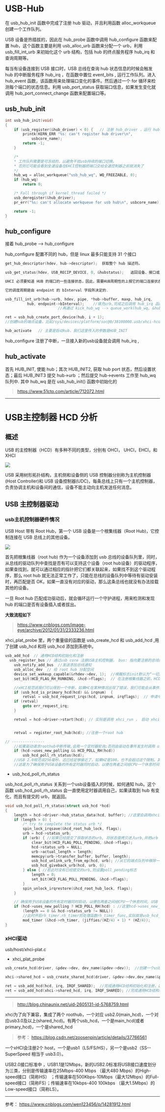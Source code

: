 
# USB-Hub


在 usb_hub_init 函数中完成了注册 hub 驱动，并且利用函数 alloc_workqueue 创建一个工作队列。

USB 设备是热插拔的，因此在 hub_probe 函数中调用 hub_configure 函数来配置 hub，这个函数主要是利用 usb_alloc_urb 函数来分配一个 urb，利用 usb_fill_int_urb 来初始化这个 urb 结构，包括 hub 的终点服务程序 hub_irq 和 查询周期等。

每当有设备连接到 USB 接口时，USB 总线在查询 hub 状态信息的时候会触发 hub 的中断服务程序 hub_irq ，在函数中置位 event_bits , 运行工作队列。进入 hub_event 函数，该函数用来处理端口变化的事件。然后通过一个 for 循环来检测每个端口的状态信息。利用 usb_port_status 获取端口信息，如果发生变化就调用 hub_port_connect_change 函数来配置端口等。

## usb_hub_init

```c
int usb_hub_init(void)
{
    if (usb_register(&hub_driver) < 0) {   // 注册 hub_driver ，运行 hub_probe
        printk(KERN_ERR "%s: can't register hub driver\n",
            usbcore_name);
        return -1;
    }

    /*   
    * 工作队列需要是可冻结的，以避免干扰usb持续的端口切换。
    * 否则它可能会看到全速设备在EHCI控制器把端口交给全速控制器之前就消失了
    */
    hub_wq = alloc_workqueue("usb_hub_wq", WQ_FREEZABLE, 0);
    if (hub_wq)
        return 0;

    /* Fall through if kernel_thread failed */
    usb_deregister(&hub_driver);
    pr_err("%s: can't allocate workqueue for usb hub\n", usbcore_name);

    return -1;
}
```
## hub_configure

接着 hub_probe --> hub_configure 

hub_configure 配置不同的 hub，但是 linux 最多只能支持 31 个接口

```c
get_hub_descriptor(hdev, hub->descriptor);  获取整个 hub 描述符。

usb_get_status(hdev, USB_RECIP_DEVICE, 0, &hubstatus);   返回设备、接口或端点状态。通常只关注设备是否自供电，或是否启用了远程唤醒功能。或者一个批量或中断端点是否被停止(“stall”)。

UHCI 必须要知道 HUB 的端口的一些连接状态，因此，需要HUB周期性的上报它的端口连接状态. 这个 URB 就是用来做这个用途的。 UHCI 周期性的发送 IN 方向中断传输传输给 HUB . HUB 就会通过这个 URB 将端口信息发送给 UHCI.那这个轮询周期是多长呢?

它的调度周期是由 endpoint 的 bInterval 字段所决定的.

usb_fill_int_urb(hub->urb, hdev, pipe, *hub->buffer, maxp, hub_irq,
          hub, endpoint->bInterval);    //填充urb,完成之后调用 hub_irq 函数，
                        //再通过 kick_hub_wq --> queue_work(hub_wq, &hub->events)) 执行 hub_event

ret = usb_hub_create_port_device(hub, i + 1); 
//创建hub的端点设备，比如/sys/devices/platform/soc@0/38100000.usb/xhci-hcd.0.auto/usb1/1-0:1.0/usb1-port1

hub_activate   // 主要是启动hub，我们这里传入的参数是HUB_INIT
```

hub_configure 注册了中断，一旦接入新的usb设备就会调用 hub_irq ,

## hub_activate

首先 HUB_INIT, 使能 hub；其次 HUB_INIT2, 获取 hub port 状态，然后设置状态；最后 HUB_INIT3 提交 hub->urb ；然后提交 hub->events 工作至 hub_wq 队列中. 其中 hub_wq 是在 usb_hub_init() 函数中初始化的


> https://www.51cto.com/article/712072.html

----

# USB主控制器 HCD 分析

## 概述

USB 的主控制器（HCD）有多种不同的类型，分别有 OHCI， UHCI，EHCI，和 XHCI

![](https://raw.githubusercontent.com/kendall-cpp/blogPic/main/blog-01/20221028155013.png)

USB 采用树形拓扑结构，主机侧和设备侧的 USB 控制器分别称为主机控制器(Host Controller)和 USB 设备控制器(UDC)，每条总线上只有一个主机控制器，负责协调主机和设备间的通信，设备不能主动向主机发送任何消息。

## USB 主控制器驱动

### usb主机控制器硬件情况

USB Host 带有 Root Hub，第一个 USB 设备是一个根集线器（Root Hub)，它控制连接在 USB 总线上的其他设备。

![](https://raw.githubusercontent.com/kendall-cpp/blogPic/main/blog-01/202210291406103.png)

首先把根集线器（root hub) 作为一个设备添加到 usb 总线的设备队列里，同时，从总线的驱动队列中查找是否有可以支持这个设备（root hub设备）的驱动程序，如果查找到，就可以通过相应的指针把它们都关联起来，如果找不到这个驱动程序，那么 root hub 就无法正常工作了，只能在总线的设备队列中等待有驱动安装时，再匹配是否 OK，如果一直没有对应的驱动，那么这条总线也就没有办法挂载其他的设备。

一旦 Root hub 匹配成功驱动后，就会循环运行一个守护进程，用来检测和发现 hub 的端口是否有设备插入或者拔出。

**大致流程如下**

> https://www.cnblogs.com/image-eye/archive/2012/01/31/2333236.html

xhci_plat_probe 里，两个重量级的函数是 usb_create_hcd 和 usb_add_hcd ,用了创建 usb_hcd 和将 usb_hcd 添加到系统中。

```c
usb_add_hcd  // 通用HCD结构初始化和注册
  usb_register_bus // 通过usb core 注册USB主机控制器， bus: 指向要注册的总线的指针
    usb_notify_add_bus  //发送添加总线通知
    usb_alloc_dev  // 给 root hub 分配空间
    device_set_wakeup_capable(&rhdev->dev, 1);  //唤醒标志init默认为“一切正常,如果需要，驱动程序可以在reset()中覆盖它，同时记录整个控制器的系统唤醒能力。
    set_bit(HCD_FLAG_RH_RUNNING, &hcd->flags);  // 在注册根集线器之前，HCD_FLAG_RH_RUNNING并不重要。但是由于控制器随时可能死亡，让我们在接触硬件之前初始化标志。

    //xHCI规范说我们可以得到一个中断，如果HC在某种情况出现了错误，我们可能会从事件环中获取坏数据。这个中断不是用来探测插入了设备的
    if (usb_hcd_is_primary_hcd(hcd) && irqnum)  {
        retval = usb_hcd_request_irqs(hcd, irqnum, irqflags);  // 申请中断，中断处理函数usb_hcd_irq，实际调用 xhci_irq
    if (retval)
        goto err_request_irq;
    }

    retval = hcd->driver->start(hcd); // 实际是调用 xhci_run ， 启动 xhci host controller


    retval = register_root_hub(hcd); //注册一个root hub

// ---------------
    //如果驱动请求roothub中断传输,会用一个定时器轮询;否则由驱动在事件发生时调用 usb_hcd_poll_rh_status()。
    if (hcd->uses_new_polling && HCD_POLL_RH(hcd))
        usb_hcd_poll_rh_status(hcd);
    //USB 2.0规范说256毫秒。这已经足够接近了，如果HZ是100，也不会超过这个限制。其中的数学运算比预期的要复杂，
    //这是为了确保用于USB设备的所有定时器同时启动，以便在两者之间给CPU一个休息时间
```

- usb_hcd_poll_rh_status  

usb_hcd_poll_rh_status 关系到一个usb设备插入的时候，如何通知 hub。这个函数 usb_hcd_poll_rh_status 会一直使用定时器调用自己，如果读取到 hub 有变化，而且有提交的 urb，就返回。

 
```c
void usb_hcd_poll_rh_status(struct usb_hcd *hcd)
{
    length = hcd->driver->hub_status_data(hcd, buffer); //这里会调用xhci_hub_status_data读取roothub的寄存器，返回数据buffer和length
    if (length > 0) {
        /* try to complete the status urb */
        spin_lock_irqsave(&hcd_root_hub_lock, flags);
        urb = hcd->status_urb;
        if (urb) { //如果已经提交了获取状态的urb, 将状态值拷贝进入urb,并把urb giveback
            clear_bit(HCD_FLAG_POLL_PENDING, &hcd->flags);
            hcd->status_urb = NULL;
            urb->actual_length = length;
            memcpy(urb->transfer_buffer, buffer, length); 
            usb_hcd_unlink_urb_from_ep(hcd, urb); //从它的端点队列中移除一个URB
            usb_hcd_giveback_urb(hcd, urb, 0); 
        } else { //若此时没有已经提交的urb,则设置poll_pending标志
            length = 0;
            set_bit(HCD_FLAG_POLL_PENDING, &hcd->flags);
        }
        spin_unlock_irqrestore(&hcd_root_hub_lock, flags);
    }

    // 确保用于USB设备的所有定时器同时启动，以便在两者之间给CPU一个休息时间, USB 2.0 规范说256毫秒
    if (hcd->uses_new_polling ? HCD_POLL_RH(hcd) : //这里hcd->uses_new_polling=1  HCD_POLL_RH(hcd)如果不等于0，会一直调用mod_timer
        (length == 0 && hcd->status_urb != NULL)) 
        //此时开启rh_timer.rh_timer的处理函数rh_timer_func,实际就是usb_hcd_poll_rh_status。
        mod_timer (&hcd->rh_timer, (jiffies/(HZ/4) + 1) * (HZ/4));
}
```

### xHCI驱动

usb/host/xhci-plat.c

- xhci_plat_probe

```c
usb_create_hcd(driver, &pdev->dev, dev_name(&pdev->dev));  //创建一个usb_hcd结构体，并进行一些赋值操作， usb2.0(main_hcd)

xhci->shared_hcd = usb_create_shared_hcd(driver, &pdev->dev,dev_name(&pdev->dev), hcd); // 创建usb 3.0 的 hcd, 对应usb3.0及以上(shared_hcd)。

ret = usb_add_hcd(hcd, irq, IRQF_SHARED);  //完成通用HCD结构初始化和注册，这里是usb2.0
ret = usb_add_hcd(xhci->shared_hcd, irq, IRQF_SHARED); //完成通用HCD结构初始化和注册，这里是usb3.0
```

----

> http://blog.chinaunix.net/uid-2605131-id-5768759.html

xhci为了向下兼容，集成了两个 roothub，一个对应 usb2.0(main_hcd)，一个对应usb3.0及以上(shared_hcd)。有两个usb_hcd，一个是main_hcd(或者primary_hcd)，一个是shared_hcd

> 参考： https://blog.csdn.net/zoosenpin/article/details/37766561

一个xHCI会注册2个 host，一个是usb1（LS/FS/HS），另一个是usb2（SS-- SuperSpeed 相当于 usb3.0）。

USB2.0接口标准中 ，USB1.1是12Mbps，新的USB2.0标准将USB接口速度划分为三类，分别是传输速率在25Mbps-400 Mbps （最大480 Mbps）的High-speed接口（简称HS） ；传输速率在500Kbps-10Mbps（最大12Mbps）的Full-speed接口（简称FS）；传输速率在10kbps-400 100kbps （最大1.5Mbps）的Low-speed接口（简称LS）。






----

参考： https://www.cnblogs.com/wen123456/p/14281912.html
